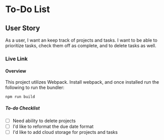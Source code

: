 # To-Do List
## User Story
As a user, I want an keep track of projects and tasks. I want to be able to prioritize tasks, check them off as complete, and to delete tasks as well. 

### Live Link


#### Overview
This project utilizes Webpack. Install webpack, and once installed run the following to run the bundler:

`npm run build`

##### To-do Checklist
- [ ] Need ability to delete projects
- [ ] I'd like to reformat the due date format
- [ ] I'd like to add cloud storage for projects and tasks
